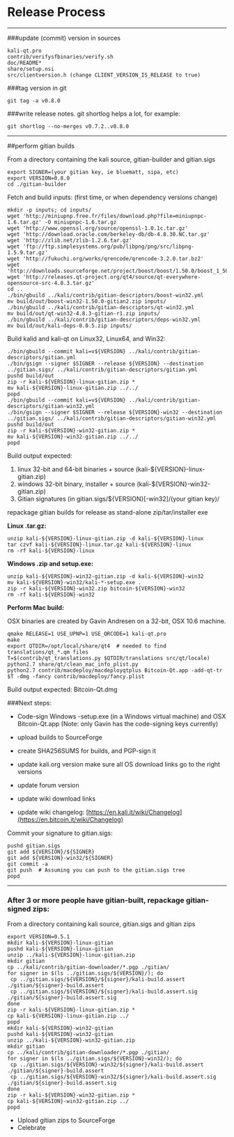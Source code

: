 Release Process
====================

* * *

###update (commit) version in sources


	kali-qt.pro
	contrib/verifysfbinaries/verify.sh
	doc/README*
	share/setup.nsi
	src/clientversion.h (change CLIENT_VERSION_IS_RELEASE to true)

###tag version in git

	git tag -a v0.8.0

###write release notes. git shortlog helps a lot, for example:

	git shortlog --no-merges v0.7.2..v0.8.0

* * *

##perform gitian builds

 From a directory containing the kali source, gitian-builder and gitian.sigs
  
	export SIGNER=(your gitian key, ie bluematt, sipa, etc)
	export VERSION=0.8.0
	cd ./gitian-builder

 Fetch and build inputs: (first time, or when dependency versions change)

	mkdir -p inputs; cd inputs/
	wget 'http://miniupnp.free.fr/files/download.php?file=miniupnpc-1.6.tar.gz' -O miniupnpc-1.6.tar.gz
	wget 'http://www.openssl.org/source/openssl-1.0.1c.tar.gz'
	wget 'http://download.oracle.com/berkeley-db/db-4.8.30.NC.tar.gz'
	wget 'http://zlib.net/zlib-1.2.6.tar.gz'
	wget 'ftp://ftp.simplesystems.org/pub/libpng/png/src/libpng-1.5.9.tar.gz'
	wget 'http://fukuchi.org/works/qrencode/qrencode-3.2.0.tar.bz2'
	wget 'http://downloads.sourceforge.net/project/boost/boost/1.50.0/boost_1_50_0.tar.bz2'
	wget 'http://releases.qt-project.org/qt4/source/qt-everywhere-opensource-src-4.8.3.tar.gz'
	cd ..
	./bin/gbuild ../kali/contrib/gitian-descriptors/boost-win32.yml
	mv build/out/boost-win32-1.50.0-gitian2.zip inputs/
	./bin/gbuild ../kali/contrib/gitian-descriptors/qt-win32.yml
	mv build/out/qt-win32-4.8.3-gitian-r1.zip inputs/
	./bin/gbuild ../kali/contrib/gitian-descriptors/deps-win32.yml
	mv build/out/kali-deps-0.0.5.zip inputs/

 Build kalid and kali-qt on Linux32, Linux64, and Win32:
  
	./bin/gbuild --commit kali=v${VERSION} ../kali/contrib/gitian-descriptors/gitian.yml
	./bin/gsign --signer $SIGNER --release ${VERSION} --destination ../gitian.sigs/ ../kali/contrib/gitian-descriptors/gitian.yml
	pushd build/out
	zip -r kali-${VERSION}-linux-gitian.zip *
	mv kali-${VERSION}-linux-gitian.zip ../../
	popd
	./bin/gbuild --commit kali=v${VERSION} ../kali/contrib/gitian-descriptors/gitian-win32.yml
	./bin/gsign --signer $SIGNER --release ${VERSION}-win32 --destination ../gitian.sigs/ ../kali/contrib/gitian-descriptors/gitian-win32.yml
	pushd build/out
	zip -r kali-${VERSION}-win32-gitian.zip *
	mv kali-${VERSION}-win32-gitian.zip ../../
	popd

  Build output expected:

  1. linux 32-bit and 64-bit binaries + source (kali-${VERSION}-linux-gitian.zip)
  2. windows 32-bit binary, installer + source (kali-${VERSION}-win32-gitian.zip)
  3. Gitian signatures (in gitian.sigs/${VERSION}[-win32]/(your gitian key)/

repackage gitian builds for release as stand-alone zip/tar/installer exe

**Linux .tar.gz:**

	unzip kali-${VERSION}-linux-gitian.zip -d kali-${VERSION}-linux
	tar czvf kali-${VERSION}-linux.tar.gz kali-${VERSION}-linux
	rm -rf kali-${VERSION}-linux

**Windows .zip and setup.exe:**

	unzip kali-${VERSION}-win32-gitian.zip -d kali-${VERSION}-win32
	mv kali-${VERSION}-win32/kali-*-setup.exe .
	zip -r kali-${VERSION}-win32.zip bitcoin-${VERSION}-win32
	rm -rf kali-${VERSION}-win32

**Perform Mac build:**

  OSX binaries are created by Gavin Andresen on a 32-bit, OSX 10.6 machine.

	qmake RELEASE=1 USE_UPNP=1 USE_QRCODE=1 kali-qt.pro
	make
	export QTDIR=/opt/local/share/qt4  # needed to find translations/qt_*.qm files
	T=$(contrib/qt_translations.py $QTDIR/translations src/qt/locale)
	python2.7 share/qt/clean_mac_info_plist.py
	python2.7 contrib/macdeploy/macdeployqtplus Bitcoin-Qt.app -add-qt-tr $T -dmg -fancy contrib/macdeploy/fancy.plist

 Build output expected: Bitcoin-Qt.dmg

###Next steps:

* Code-sign Windows -setup.exe (in a Windows virtual machine) and
  OSX Bitcoin-Qt.app (Note: only Gavin has the code-signing keys currently)

* upload builds to SourceForge

* create SHA256SUMS for builds, and PGP-sign it

* update kali.org version
  make sure all OS download links go to the right versions

* update forum version

* update wiki download links

* update wiki changelog: [https://en.kali.it/wiki/Changelog](https://en.bitcoin.it/wiki/Changelog)

Commit your signature to gitian.sigs:

	pushd gitian.sigs
	git add ${VERSION}/${SIGNER}
	git add ${VERSION}-win32/${SIGNER}
	git commit -a
	git push  # Assuming you can push to the gitian.sigs tree
	popd

-------------------------------------------------------------------------

### After 3 or more people have gitian-built, repackage gitian-signed zips:

From a directory containing kali source, gitian.sigs and gitian zips

	export VERSION=0.5.1
	mkdir kali-${VERSION}-linux-gitian
	pushd kali-${VERSION}-linux-gitian
	unzip ../kali-${VERSION}-linux-gitian.zip
	mkdir gitian
	cp ../kali/contrib/gitian-downloader/*.pgp ./gitian/
	for signer in $(ls ../gitian.sigs/${VERSION}/); do
	 cp ../gitian.sigs/${VERSION}/${signer}/kali-build.assert ./gitian/${signer}-build.assert
	 cp ../gitian.sigs/${VERSION}/${signer}/kali-build.assert.sig ./gitian/${signer}-build.assert.sig
	done
	zip -r kali-${VERSION}-linux-gitian.zip *
	cp kali-${VERSION}-linux-gitian.zip ../
	popd
	mkdir kali-${VERSION}-win32-gitian
	pushd kali-${VERSION}-win32-gitian
	unzip ../kali-${VERSION}-win32-gitian.zip
	mkdir gitian
	cp ../kali/contrib/gitian-downloader/*.pgp ./gitian/
	for signer in $(ls ../gitian.sigs/${VERSION}-win32/); do
	 cp ../gitian.sigs/${VERSION}-win32/${signer}/kali-build.assert ./gitian/${signer}-build.assert
	 cp ../gitian.sigs/${VERSION}-win32/${signer}/kali-build.assert.sig ./gitian/${signer}-build.assert.sig
	done
	zip -r kali-${VERSION}-win32-gitian.zip *
	cp kali-${VERSION}-win32-gitian.zip ../
	popd

- Upload gitian zips to SourceForge
- Celebrate 
